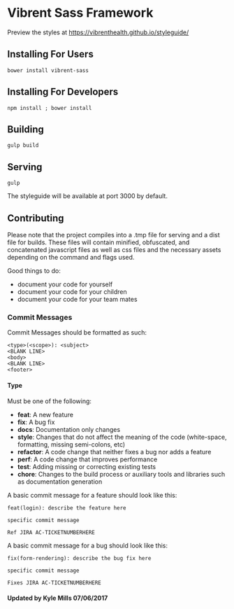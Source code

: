 # Vibrent Sass Framework 

Preview the styles at https://vibrenthealth.github.io/styleguide/

## Installing For Users 

``bower install vibrent-sass``

## Installing For Developers
``npm install ; bower install``

## Building
``gulp build``

## Serving
``gulp``

The styleguide will be available at port 3000 by default. 

## Contributing

Please note that the project compiles into a .tmp file for serving and a dist file for builds. These files will contain minified, obfuscated, and concatenated javascript files as well as css files and the necessary assets depending on the command and flags used.

Good things to do:

* document your code for yourself
* document your code for your children
* document your code for your team mates

### Commit Messages <a name="commitMessages"></a>

Commit Messages should be formatted as such:
```
<type>(<scope>): <subject>
<BLANK LINE>
<body>
<BLANK LINE>
<footer>
```

#### Type
Must be one of the following:

* **feat**: A new feature
* **fix**: A bug fix
* **docs**: Documentation only changes
* **style**: Changes that do not affect the meaning of the code (white-space, formatting, missing
  semi-colons, etc)
* **refactor**: A code change that neither fixes a bug nor adds a feature
* **perf**: A code change that improves performance
* **test**: Adding missing or correcting existing tests
* **chore**: Changes to the build process or auxiliary tools and libraries such as documentation
  generation
  
A basic commit message for a feature should look like this:
```
feat(login): describe the feature here

specific commit message

Ref JIRA AC-TICKETNUMBERHERE
```

A basic commit message for a bug should look like this:
```
fix(form-rendering): describe the bug fix here

specific commit message

Fixes JIRA AC-TICKETNUMBERHERE
```

#### Updated by Kyle Mills 07/06/2017 
